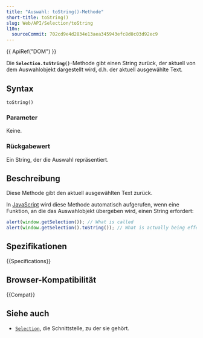 ```yaml
---
title: "Auswahl: toString()-Methode"
short-title: toString()
slug: Web/API/Selection/toString
l10n:
  sourceCommit: 702cd9e4d2834e13aea345943efc8d0c03d92ec9
---
```


{{ ApiRef("DOM") }}

Die **`Selection.toString()`**-Methode gibt einen String zurück, der aktuell von dem Auswahlobjekt dargestellt wird, d.h. der aktuell ausgewählte Text.

## Syntax

```js-nolint
toString()
```

### Parameter

Keine.

### Rückgabewert

Ein String, der die Auswahl repräsentiert.

## Beschreibung

Diese Methode gibt den aktuell ausgewählten Text zurück.

In [JavaScript](/de/docs/Web/JavaScript) wird diese Methode automatisch aufgerufen, wenn eine Funktion, an die das Auswahlobjekt übergeben wird, einen String erfordert:

```js
alert(window.getSelection()); // What is called
alert(window.getSelection().toString()); // What is actually being effectively called.
```

## Spezifikationen

{{Specifications}}

## Browser-Kompatibilität

{{Compat}}

## Siehe auch

- [`Selection`](/de/docs/Web/API/Selection), die Schnittstelle, zu der sie gehört.
